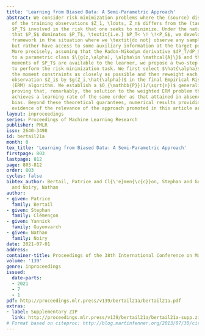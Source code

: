 ```yaml
---
title: 'Learning from Biased Data: A Semi-Parametric Approach'
abstract: We consider risk minimization problems where the (source) distribution $P_S$
  of the training observations $Z_1, \ldots, Z_n$ differs from the (target) distribution
  $P_T$ involved in the risk that one seeks to minimize. Under the natural assumption
  that $P_S$ dominates $P_T$, \textit{i.e.} $P_T< \! \!<P_S$, we develop a semi-parametric
  framework in the situation where we \textit{do not} observe any sample from $P_T$,
  but rather have access to some auxiliary information at the target population scale.
  More precisely, assuming that the Radon-Nikodym derivative $dP_T/dP_S(z)$ belongs
  to a parametric class $\{g(z,\alpha), \alpha\in \mathcal{A}\}$ and that some (generalized)
  moments of $P_T$ are available to the learner, we propose a two-step learning procedure
  to perform the risk minimization task. We first select $\hat{\alpha}$ so as to match
  the moment constraints as closely as possible and then reweight each (biased) training
  observation $Z_i$ by $g(Z_i,\hat{\alpha})$ in the final Empirical Risk Minimization
  (ERM) algorithm. We establish a $O_{\mathbb{P}}(1/\sqrt{n})$ generalization bound
  proving that, remarkably, the solution to the weighted ERM problem thus constructed
  achieves a learning rate of the same order as that attained in absence of any sampling
  bias. Beyond these theoretical guarantees, numerical results providing strong empirical
  evidence of the relevance of the approach promoted in this article are displayed.
layout: inproceedings
series: Proceedings of Machine Learning Research
publisher: PMLR
issn: 2640-3498
id: bertail21a
month: 0
tex_title: 'Learning from Biased Data: A Semi-Parametric Approach'
firstpage: 803
lastpage: 812
page: 803-812
order: 803
cycles: false
bibtex_author: Bertail, Patrice and Cl{\'e}men{\c{c}}on, Stephan and Guyonvarch, Yannick
  and Noiry, Nathan
author:
- given: Patrice
  family: Bertail
- given: Stephan
  family: Clémençon
- given: Yannick
  family: Guyonvarch
- given: Nathan
  family: Noiry
date: 2021-07-01
address:
container-title: Proceedings of the 38th International Conference on Machine Learning
volume: '139'
genre: inproceedings
issued:
  date-parts:
  - 2021
  - 7
  - 1
pdf: http://proceedings.mlr.press/v139/bertail21a/bertail21a.pdf
extras:
- label: Supplementary ZIP
  link: http://proceedings.mlr.press/v139/bertail21a/bertail21a-supp.zip
# Format based on citeproc: http://blog.martinfenner.org/2013/07/30/citeproc-yaml-for-bibliographies/
---
```

